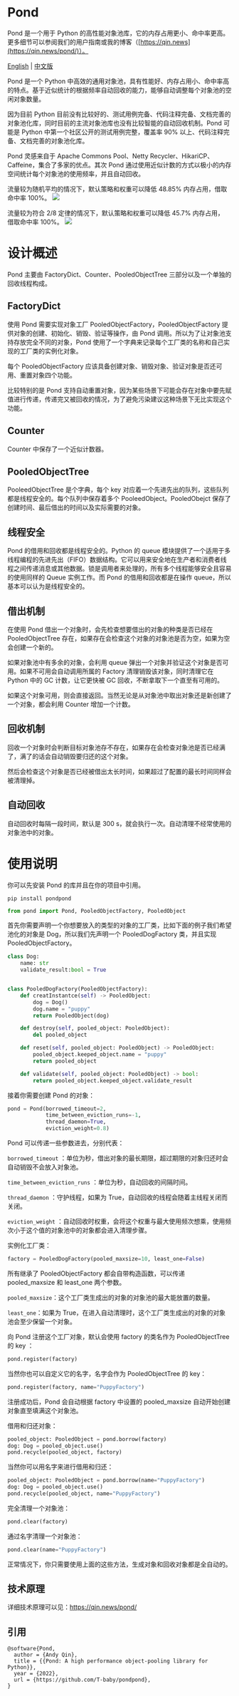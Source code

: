 # Pond
Pond 是一个用于 Python 的高性能对象池库，它的内存占用更小、命中率更高。 更多细节可以参阅我们的用户指南或我的博客（[https://qin.news](https://qin.news/pond/)）。

[English](https://github.com/T-baby/pondpond/blob/master/README.md) | [中文版](https://github.com/T-baby/pondpond/blob/master/README_ZH.md)

Pond 是一个 Python 中高效的通用对象池，具有性能好、内存占用小、命中率高的特点。基于近似统计的根据频率自动回收的能力，能够自动调整每个对象池的空闲对象数量。

因为目前 Python 目前没有比较好的、测试用例完备、代码注释完备、文档完善的对象池化库，同时目前的主流对象池库也没有比较智能的自动回收机制。Pond 可能是 Python 中第一个社区公开的测试用例完整，覆盖率 90% 以上、代码注释完备、文档完善的对象池化库。

Pond 灵感来自于 Apache Commons Pool、Netty Recycler、HikariCP、Caffeine，集合了多家的优点。其次 Pond 通过使用近似计数的方式以极小的内存空间统计每个对象池的使用频率，并且自动回收。

流量较为随机平均的情况下，默认策略和权重可以降低  48.85% 内存占用，借取命中率 100%。
![](https://raw.githubusercontent.com/T-baby/pondpond/master/images/1.png)

流量较为符合 2/8 定律的情况下，默认策略和权重可以降低 45.7% 内存占用， 借取命中率 100%。
![](https://raw.githubusercontent.com/T-baby/pondpond/master/images/2.png)

# 设计概述

Pond 主要由 FactoryDict、Counter、PooledObjectTree 三部分以及一个单独的回收线程构成。

## FactoryDict

使用 Pond 需要实现对象工厂 PooledObjectFactory，PooledObjectFactory 提供对象的创建、初始化、销毁、验证等操作，由 Pond 调用。所以为了让对象池支持存放完全不同的对象，Pond 使用了一个字典来记录每个工厂类的名称和自己实现的工厂类的实例化对象。

每个 PooledObjectFactory 应该具备创建对象、销毁对象、验证对象是否还可用、重置对象四个功能。

比较特别的是 Pond 支持自动重置对象，因为某些场景下可能会存在对象中要先赋值进行传递，传递完又被回收的情况，为了避免污染建议这种场景下无比实现这个功能。

## Counter

Counter 中保存了一个近似计数器。

## PooledObjectTree

PooleedObjectTree 是个字典，每个 key 对应着一个先进先出的队列，这些队列都是线程安全的。每个队列中保存着多个 PooleedObject。PooledObejct 保存了创建时间、最后借出的时间以及实际需要的对象。

## 线程安全

Pond 的借用和回收都是线程安全的。Python 的 queue 模块提供了一个适用于多线程编程的先进先出（FIFO）数据结构。它可以用来安全地在生产者和消费者线程之间传递消息或其他数据。锁是调用者来处理的，所有多个线程能够安全且容易的使用同样的 Queue 实例工作。而 Pond 的借用和回收都是在操作 queue，所以基本可以认为是线程安全的。

## 借出机制

在使用 Pond 借出一个对象时，会先检查想要借出的对象的种类是否已经在 PooledObjectTree 存在，如果存在会检查这个对象的对象池是否为空，如果为空会创建一个新的。

如果对象池中有多余的对象，会利用 queue 弹出一个对象并验证这个对象是否可用。如果不可用会自动调用所属的 Factory 清理销毁该对象，同时清理它在 Python 中的 GC 计数，让它更快被 GC 回收，不断拿取下一个直至有可用的。

如果这个对象可用，则会直接返回。当然无论是从对象池中取出对象还是新创建了一个对象，都会利用 Counter 增加一个计数。

## 回收机制

回收一个对象时会判断目标对象池存不存在，如果存在会检查对象池是否已经满了，满了的话会自动销毁要归还的这个对象。

然后会检查这个对象是否已经被借出太长时间，如果超过了配置的最长时间同样会被清理掉。

## 自动回收
自动回收时每隔一段时间，默认是 300 s，就会执行一次。自动清理不经常使用的对象池中的对象。

# 使用说明

你可以先安装 Pond 的库并且在你的项目中引用。

```shell
pip install pondpond
```
```python
from pond import Pond, PooledObjectFactory, PooledObject
```

首先你需要声明一个你想要放入的类型的对象的工厂类，比如下面的例子我们希望池化的对象是 Dog，所以我们先声明一个 PooledDogFactory 类，并且实现 PooledObjectFactory。

```python
class Dog:
    name: str
    validate_result:bool = True


class PooledDogFactory(PooledObjectFactory):
    def creatInstantce(self) -> PooledObject:
        dog = Dog()
        dog.name = "puppy"
        return PooledObject(dog)

    def destroy(self, pooled_object: PooledObject):
        del pooled_object

    def reset(self, pooled_object: PooledObject) -> PooledObject:
        pooled_object.keeped_object.name = "puppy"
        return pooled_object

    def validate(self, pooled_object: PooledObject) -> bool:
        return pooled_object.keeped_object.validate_result
```

接着你需要创建 Pond 的对象：

```python
pond = Pond(borrowed_timeout=2,
            time_between_eviction_runs=-1,
            thread_daemon=True,
            eviction_weight=0.8)
```

Pond 可以传递一些参数进去，分别代表：

`borrowed_timeout` ：单位为秒，借出对象的最长期限，超过期限的对象归还时会自动销毁不会放入对象池。

`time_between_eviction_runs` ：单位为秒，自动回收的间隔时间。

`thread_daemon` ：守护线程，如果为 True，自动回收的线程会随着主线程关闭而关闭。

`eviction_weight` ：自动回收时权重，会将这个权重与最大使用频次想乘，使用频次小于这个值的对象池中的对象都会进入清理步骤。

实例化工厂类：

```python
factory = PooledDogFactory(pooled_maxsize=10, least_one=False)
```

所有继承了 PooledObjectFactory 都会自带构造函数，可以传递 pooled_maxsize 和 least_one 两个参数。

`pooled_maxsize`：这个工厂类生成出的对象的对象池的最大能放置的数量。

`least_one`：如果为 True，在进入自动清理时，这个工厂类生成出的对象的对象池会至少保留一个对象。

向 Pond 注册这个工厂对象，默认会使用 factory 的类名作为 PooledObjectTree 的 key ：

```python
pond.register(factory)
```

当然你也可以自定义它的名字，名字会作为 PooledObjectTree 的 key：

```python
pond.register(factory, name="PuppyFactory")
```

注册成功后，Pond 会自动根据 factory 中设置的 pooled_maxsize 自动开始创建对象直至填满这个对象池。

借用和归还对象：

```python
pooled_object: PooledObject = pond.borrow(factory)
dog: Dog = pooled_object.use()
pond.recycle(pooled_object, factory)
```

当然你可以用名字来进行借用和归还：

```python
pooled_object: PooledObject = pond.borrow(name="PuppyFactory")
dog: Dog = pooled_object.use()
pond.recycle(pooled_object, name="PuppyFactory")
```

完全清理一个对象池：

```python
pond.clear(factory)
```

通过名字清理一个对象池：

```python
pond.clear(name="PuppyFactory")
```

正常情况下，你只需要使用上面的这些方法，生成对象和回收对象都是全自动的。

## 技术原理
详细技术原理可以见：https://qin.news/pond/

## 引用
```
@software{Pond,
  author = {Andy Qin},
  title = {{Pond: A high performance object-pooling library for Python}},
  year = {2022},
  url = {https://github.com/T-baby/pondpond},
}
```
